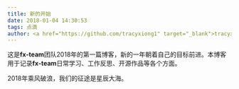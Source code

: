 ```yaml
---
title: 新的开始
date: 2018-01-04 14:30:53
tags: 点滴
author: <a href="https://github.com/tracyxiong1" target="_blank">tracyxiong1</a>
---
```


这是**fx-team**团队2018年的第一篇博客，新的一年朝着自己的目标前进。本博客用于记录**fx-team**日常学习、工作反思、开源作品等各个方面。

2018年乘风破浪，我们的征途是星辰大海。